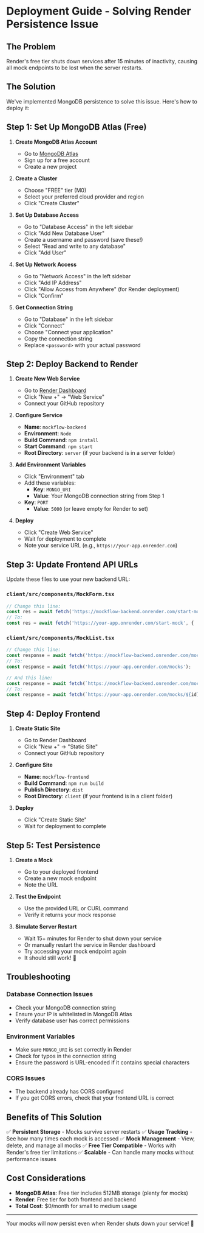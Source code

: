 # Deployment Guide - Solving Render Persistence Issue

## The Problem
Render's free tier shuts down services after 15 minutes of inactivity, causing all mock endpoints to be lost when the server restarts.

## The Solution
We've implemented MongoDB persistence to solve this issue. Here's how to deploy it:

## Step 1: Set Up MongoDB Atlas (Free)

1. **Create MongoDB Atlas Account**
   - Go to [MongoDB Atlas](https://www.mongodb.com/atlas)
   - Sign up for a free account
   - Create a new project

2. **Create a Cluster**
   - Choose "FREE" tier (M0)
   - Select your preferred cloud provider and region
   - Click "Create Cluster"

3. **Set Up Database Access**
   - Go to "Database Access" in the left sidebar
   - Click "Add New Database User"
   - Create a username and password (save these!)
   - Select "Read and write to any database"
   - Click "Add User"

4. **Set Up Network Access**
   - Go to "Network Access" in the left sidebar
   - Click "Add IP Address"
   - Click "Allow Access from Anywhere" (for Render deployment)
   - Click "Confirm"

5. **Get Connection String**
   - Go to "Database" in the left sidebar
   - Click "Connect"
   - Choose "Connect your application"
   - Copy the connection string
   - Replace `<password>` with your actual password

## Step 2: Deploy Backend to Render

1. **Create New Web Service**
   - Go to [Render Dashboard](https://dashboard.render.com)
   - Click "New +" → "Web Service"
   - Connect your GitHub repository

2. **Configure Service**
   - **Name**: `mockflow-backend`
   - **Environment**: `Node`
   - **Build Command**: `npm install`
   - **Start Command**: `npm start`
   - **Root Directory**: `server` (if your backend is in a server folder)

3. **Add Environment Variables**
   - Click "Environment" tab
   - Add these variables:
     - **Key**: `MONGO_URI`
     - **Value**: Your MongoDB connection string from Step 1
   - **Key**: `PORT`
     - **Value**: `5000` (or leave empty for Render to set)

4. **Deploy**
   - Click "Create Web Service"
   - Wait for deployment to complete
   - Note your service URL (e.g., `https://your-app.onrender.com`)

## Step 3: Update Frontend API URLs

Update these files to use your new backend URL:

### `client/src/components/MockForm.tsx`
```typescript
// Change this line:
const res = await fetch('https://mockflow-backend.onrender.com/start-mock', {
// To:
const res = await fetch('https://your-app.onrender.com/start-mock', {
```

### `client/src/components/MockList.tsx`
```typescript
// Change this line:
const response = await fetch('https://mockflow-backend.onrender.com/mocks');
// To:
const response = await fetch('https://your-app.onrender.com/mocks');

// And this line:
const response = await fetch(`https://mockflow-backend.onrender.com/mocks/${id}`, {
// To:
const response = await fetch(`https://your-app.onrender.com/mocks/${id}`, {
```

## Step 4: Deploy Frontend

1. **Create Static Site**
   - Go to Render Dashboard
   - Click "New +" → "Static Site"
   - Connect your GitHub repository

2. **Configure Site**
   - **Name**: `mockflow-frontend`
   - **Build Command**: `npm run build`
   - **Publish Directory**: `dist`
   - **Root Directory**: `client` (if your frontend is in a client folder)

3. **Deploy**
   - Click "Create Static Site"
   - Wait for deployment to complete

## Step 5: Test Persistence

1. **Create a Mock**
   - Go to your deployed frontend
   - Create a new mock endpoint
   - Note the URL

2. **Test the Endpoint**
   - Use the provided URL or CURL command
   - Verify it returns your mock response

3. **Simulate Server Restart**
   - Wait 15+ minutes for Render to shut down your service
   - Or manually restart the service in Render dashboard
   - Try accessing your mock endpoint again
   - It should still work! 🎉

## Troubleshooting

### Database Connection Issues
- Check your MongoDB connection string
- Ensure your IP is whitelisted in MongoDB Atlas
- Verify database user has correct permissions

### Environment Variables
- Make sure `MONGO_URI` is set correctly in Render
- Check for typos in the connection string
- Ensure the password is URL-encoded if it contains special characters

### CORS Issues
- The backend already has CORS configured
- If you get CORS errors, check that your frontend URL is correct

## Benefits of This Solution

✅ **Persistent Storage** - Mocks survive server restarts
✅ **Usage Tracking** - See how many times each mock is accessed
✅ **Mock Management** - View, delete, and manage all mocks
✅ **Free Tier Compatible** - Works with Render's free tier limitations
✅ **Scalable** - Can handle many mocks without performance issues

## Cost Considerations

- **MongoDB Atlas**: Free tier includes 512MB storage (plenty for mocks)
- **Render**: Free tier for both frontend and backend
- **Total Cost**: $0/month for small to medium usage

---

Your mocks will now persist even when Render shuts down your service! 🚀 